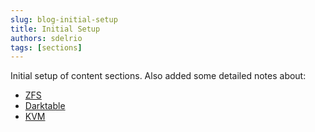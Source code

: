 ```yaml
---
slug: blog-initial-setup
title: Initial Setup
authors: sdelrio
tags: [sections]
---
```


Initial setup of content sections. Also added some detailed notes about:

* [ZFS](/docs/OS/GNU-Linux/ZFS/)
* [Darktable](/docs/Multimedia/darktable)
* [KVM](/docs/OS/GNU-Linux/KVM/kvm-qemu)

